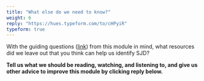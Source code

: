 ```yaml
---
title: "What else do we need to know?"
weight: 6
reply: "https://hues.typeform.com/to/cHPyiR"
typeform: true
---
```


With the guiding questions ([link](https://barkslikeadogma.course.sjmd.space)) from this module in mind, what resources did we leave out that you think can help us identify SJD?

**Tell us what we should be reading, watching, and listening to, and give us other advice to improve this module by clicking reply below.**

